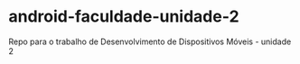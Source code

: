 # android-faculdade-unidade-2
Repo para o trabalho de Desenvolvimento de Dispositivos Móveis - unidade 2
